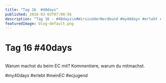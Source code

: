 ```yaml
---
title: "Tag 16  #40days"
published: 2018-03-03T07:00:56
description: "Tag 16 - #40days\n#WirsindderNordbund #my40days #erlebt #meinEC #ecjugend"
featuredImage: blog-default.png
---
```


# Tag 16  #40days

<img loading="lazy" src="old/40DAYS_03-03_IN-tag-16.jpg" alt>

Warum machst du beim EC mit? Kommentiere, warum du mitmachst.

#my40days #erlebt #meinEC #ecjugend